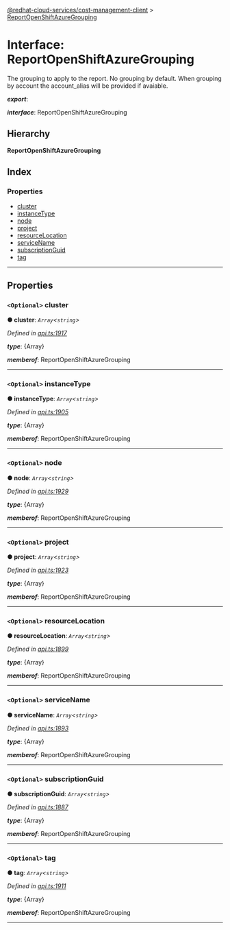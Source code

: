 [@redhat-cloud-services/cost-management-client](../README.md) > [ReportOpenShiftAzureGrouping](../interfaces/reportopenshiftazuregrouping.md)

# Interface: ReportOpenShiftAzureGrouping

The grouping to apply to the report. No grouping by default. When grouping by account the account\_alias will be provided if avaiable.

*__export__*: 

*__interface__*: ReportOpenShiftAzureGrouping

## Hierarchy

**ReportOpenShiftAzureGrouping**

## Index

### Properties

* [cluster](reportopenshiftazuregrouping.md#cluster)
* [instanceType](reportopenshiftazuregrouping.md#instancetype)
* [node](reportopenshiftazuregrouping.md#node)
* [project](reportopenshiftazuregrouping.md#project)
* [resourceLocation](reportopenshiftazuregrouping.md#resourcelocation)
* [serviceName](reportopenshiftazuregrouping.md#servicename)
* [subscriptionGuid](reportopenshiftazuregrouping.md#subscriptionguid)
* [tag](reportopenshiftazuregrouping.md#tag)

---

## Properties

<a id="cluster"></a>

### `<Optional>` cluster

**● cluster**: *`Array`<`string`>*

*Defined in [api.ts:1917](https://github.com/RedHatInsights/javascript-clients/blob/master/packages/cost-management/api.ts#L1917)*

*__type__*: {Array}

*__memberof__*: ReportOpenShiftAzureGrouping

___
<a id="instancetype"></a>

### `<Optional>` instanceType

**● instanceType**: *`Array`<`string`>*

*Defined in [api.ts:1905](https://github.com/RedHatInsights/javascript-clients/blob/master/packages/cost-management/api.ts#L1905)*

*__type__*: {Array}

*__memberof__*: ReportOpenShiftAzureGrouping

___
<a id="node"></a>

### `<Optional>` node

**● node**: *`Array`<`string`>*

*Defined in [api.ts:1929](https://github.com/RedHatInsights/javascript-clients/blob/master/packages/cost-management/api.ts#L1929)*

*__type__*: {Array}

*__memberof__*: ReportOpenShiftAzureGrouping

___
<a id="project"></a>

### `<Optional>` project

**● project**: *`Array`<`string`>*

*Defined in [api.ts:1923](https://github.com/RedHatInsights/javascript-clients/blob/master/packages/cost-management/api.ts#L1923)*

*__type__*: {Array}

*__memberof__*: ReportOpenShiftAzureGrouping

___
<a id="resourcelocation"></a>

### `<Optional>` resourceLocation

**● resourceLocation**: *`Array`<`string`>*

*Defined in [api.ts:1899](https://github.com/RedHatInsights/javascript-clients/blob/master/packages/cost-management/api.ts#L1899)*

*__type__*: {Array}

*__memberof__*: ReportOpenShiftAzureGrouping

___
<a id="servicename"></a>

### `<Optional>` serviceName

**● serviceName**: *`Array`<`string`>*

*Defined in [api.ts:1893](https://github.com/RedHatInsights/javascript-clients/blob/master/packages/cost-management/api.ts#L1893)*

*__type__*: {Array}

*__memberof__*: ReportOpenShiftAzureGrouping

___
<a id="subscriptionguid"></a>

### `<Optional>` subscriptionGuid

**● subscriptionGuid**: *`Array`<`string`>*

*Defined in [api.ts:1887](https://github.com/RedHatInsights/javascript-clients/blob/master/packages/cost-management/api.ts#L1887)*

*__type__*: {Array}

*__memberof__*: ReportOpenShiftAzureGrouping

___
<a id="tag"></a>

### `<Optional>` tag

**● tag**: *`Array`<`string`>*

*Defined in [api.ts:1911](https://github.com/RedHatInsights/javascript-clients/blob/master/packages/cost-management/api.ts#L1911)*

*__type__*: {Array}

*__memberof__*: ReportOpenShiftAzureGrouping

___


